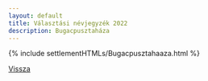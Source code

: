 ```yaml
---
layout: default
title: Választási névjegyzék 2022
description: Bugacpusztaháza
---
```


{% include settlementHTMLs/Bugacpusztahaaza.html %}

[Vissza](./)